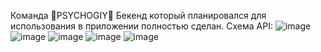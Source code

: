 Команда 🦍PSYCHOGIY🦍
Бекенд который планировался для использования в приложении полностью сделан.
Схема API:
![image](https://user-images.githubusercontent.com/53346966/146670283-aed91410-b08e-494f-b0c1-0c7562d3969e.png)
![image](https://user-images.githubusercontent.com/53346966/146670288-3e2bf26f-f161-4d87-b35d-04196a8f5351.png)
![image](https://user-images.githubusercontent.com/53346966/146670291-871a0397-d749-47ab-8fa3-de90106137ec.png)
![image](https://user-images.githubusercontent.com/53346966/146670295-db874161-9a8e-401f-8511-fe579e6cff35.png)
![image](https://user-images.githubusercontent.com/53346966/146670297-11e8f4a9-52a4-4153-99b0-b62dcaeb5f76.png)
